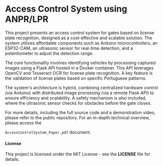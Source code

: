 # Access Control System using ANPR/LPR
This project presents an access control system for gates based on license plate recognition, designed as a cost-effective and scalable solution. The system utilizes affordable components such as Arduino microcontrollers, an ESP32-CAM, an ultrasonic sensor for real-time detection, and a potentiometer to adjust the detection range.

The core functionality involves identifying vehicles by processing captured images using a Flask API hosted in a Docker container. This API leverages OpenCV and Tesseract OCR for license plate recognition. A key feature is the validation of license plates based on specific Portuguese patterns.

The system's architecture is hybrid, combining centralized hardware control (via Arduino) with distributed image processing (via a remote Flask API) to ensure efficiency and scalability. A safety mechanism is also included, where the ultrasonic sensor checks for obstacles before the gate closes.

For more details, including the full source code and a demonstration video, please refer to the public repository. For an in-depth technical overview, please access the

`AccessControlSystem_Paper.pdf` document.

#### License

This project is licensed under the MIT License - see the **LICENSE** file for details.
